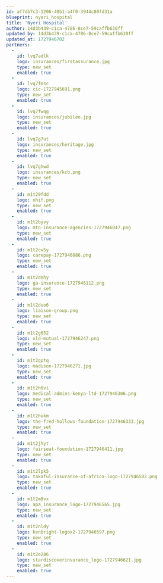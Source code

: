 ```yaml
---
id: af7db7c3-1206-40b1-a4f0-3944c80fd31a
blueprint: nyeri_hospital
title: 'Nyeri Hospital'
author: 14d3b439-c1ca-4786-8ce7-59caffb630ff
updated_by: 14d3b439-c1ca-4786-8ce7-59caffb630ff
updated_at: 1727946702
partners:
  -
    id: lvq7adlk
    logo: insurances/firstassurance.jpg
    type: new_set
    enabled: true
  -
    id: lvq7fmsc
    logo: cic-1727945691.png
    type: new_set
    enabled: true
  -
    id: lvq7fwqg
    logo: insurances/jubilee.jpg
    type: new_set
    enabled: true
  -
    id: lvq7g7ut
    logo: insurances/heritage.jpg
    type: new_set
    enabled: true
  -
    id: lvq7ghwd
    logo: insurances/kcb.png
    type: new_set
    enabled: true
  -
    id: m1t29fdd
    logo: nhif.png
    type: new_set
    enabled: true
  -
    id: m1t2byvy
    logo: mtn-insurance-agencies-1727946047.png
    type: new_set
    enabled: true
  -
    id: m1t2cw5y
    logo: carepay-1727946086.png
    type: new_set
    enabled: true
  -
    id: m1t2dehy
    logo: ga-insurance-1727946112.png
    type: new_set
    enabled: true
  -
    id: m1t2duo6
    logo: liaison-group.png
    type: new_set
    enabled: true
  -
    id: m1t2g652
    logo: old-mutual-1727946247.png
    type: new_set
    enabled: true
  -
    id: m1t2gptq
    logo: madison-1727946271.jpg
    type: new_set
    enabled: true
  -
    id: m1t2h6vi
    logo: medical-admins-kenya-ltd-1727946306.png
    type: new_set
    enabled: true
  -
    id: m1t2hvkm
    logo: the-fred-hollows-foundation-1727946333.jpg
    type: new_set
    enabled: true
  -
    id: m1t2jhyt
    logo: fairseat-foundation-1727946411.jpg
    type: new_set
    enabled: true
  -
    id: m1t2lpk5
    logo: takaful-insurance-of-africa-logo-1727946502.png
    type: new_set
    enabled: true
  -
    id: m1t2m8vx
    logo: apa_insurance_logo-1727946565.jpg
    type: new_set
    enabled: true
  -
    id: m1t2nldy
    logo: kenbright-logox2-1727946597.png
    type: new_set
    enabled: true
  -
    id: m1t2o286
    logo: stardiscoverinsurance_logo-1727946621.jpg
    type: new_set
    enabled: true
---
```


